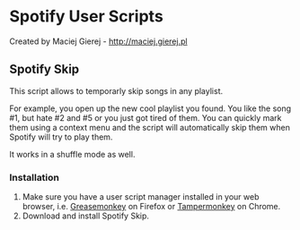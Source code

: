 # Spotify User Scripts

Created by Maciej Gierej - http://maciej.gierej.pl

## Spotify Skip
This script allows to temporarly skip songs in any playlist.

For example, you open up the new cool playlist you found. You like the song #1, but hate #2 and #5 or you just got tired of them. You can quickly mark them using a context menu and the script will automatically skip them when Spotify will try to play them.

It works in a shuffle mode as well.

### Installation
1. Make sure you have a user script manager installed in your web browser, i.e. [Greasemonkey](https://addons.mozilla.org/pl/firefox/addon/greasemonkey/) on Firefox or [Tampermonkey](https://chrome.google.com/webstore/detail/tampermonkey/dhdgffkkebhmkfjojejmpbldmpobfkfo) on Chrome.
2. Download and install Spotify Skip.